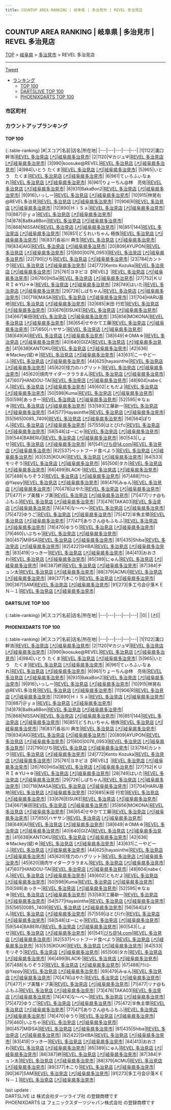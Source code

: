 ```yaml
---
title: COUNTUP AREA RANKING | 岐阜県 | 多治見市 | REVEL 多治見店
---
```

## COUNTUP AREA RANKING | 岐阜県 | 多治見市 | REVEL 多治見店

[TOP](/darts/rank/) > [岐阜県](/darts/rank/岐阜県/) > [多治見市](/darts/rank/岐阜県/多治見市/) > REVEL 多治見店

___

<a href="https://twitter.com/share?ref_src=twsrc%5Etfw" data-text="COUNTUP AREA RANKING | 岐阜県多治見市REVEL 多治見店" class="twitter-share-button" data-hashtags="DARTSLIVE,PHOENIXDARTS,darts,ダーツ" data-show-count="false">Tweet</a>

* [ランキング](#カウントアップランキング)
    * [TOP 100](#top-100)
    * [DARTSLIVE TOP 100](#dartslive-top-100)
    * [PHOENIXDARTS TOP 100](#phoenixdarts-top-100)

### 市区町村

<ul>

</ul>

### カウントアップランキング

#### TOP 100



{:.table-ranking}
|#|スコア|名前|店名|所在地|
|---|---|---|---|---|
|1|1122|<span class="rank-name-pd">溝口　幹浩</span>|<a href="/darts/rank/shops/8738.html">REVEL 多治見店</a> <a href="https://vs.phoenixdarts.com/jp/shop/shopDetailInfo/s_8738?s_seq=8738">[↗]</a>|<a href="/darts/rank/岐阜県/多治見市">岐阜県多治見市</a>|
|2|1120|<span class="rank-name-pd">ΨカジュΨ</span>|<a href="/darts/rank/shops/8738.html">REVEL 多治見店</a> <a href="https://vs.phoenixdarts.com/jp/shop/shopDetailInfo/s_8738?s_seq=8738">[↗]</a>|<a href="/darts/rank/岐阜県/多治見市">岐阜県多治見市</a>|
|3|990|<span class="rank-name-pd">koosuke@REVEL</span>|<a href="/darts/rank/shops/8738.html">REVEL 多治見店</a> <a href="https://vs.phoenixdarts.com/jp/shop/shopDetailInfo/s_8738?s_seq=8738">[↗]</a>|<a href="/darts/rank/岐阜県/多治見市">岐阜県多治見市</a>|
|4|984|<span class="rank-name-pd">いとう たくま</span>|<a href="/darts/rank/shops/8738.html">REVEL 多治見店</a> <a href="https://vs.phoenixdarts.com/jp/shop/shopDetailInfo/s_8738?s_seq=8738">[↗]</a>|<a href="/darts/rank/岐阜県/多治見市">岐阜県多治見市</a>|
|5|965|<span class="rank-name-pd">いとう　たくま</span>|<a href="/darts/rank/shops/8738.html">REVEL 多治見店</a> <a href="https://vs.phoenixdarts.com/jp/shop/shopDetailInfo/s_8738?s_seq=8738">[↗]</a>|<a href="/darts/rank/岐阜県/多治見市">岐阜県多治見市</a>|
|6|961|<span class="rank-name-pd">てぃろふぃなぁれ</span>|<a href="/darts/rank/shops/8738.html">REVEL 多治見店</a> <a href="https://vs.phoenixdarts.com/jp/shop/shopDetailInfo/s_8738?s_seq=8738">[↗]</a>|<a href="/darts/rank/岐阜県/多治見市">岐阜県多治見市</a>|
|6|961|<span class="rank-name-pd">りょーちん@林　亮佑</span>|<a href="/darts/rank/shops/8738.html">REVEL 多治見店</a> <a href="https://vs.phoenixdarts.com/jp/shop/shopDetailInfo/s_8738?s_seq=8738">[↗]</a>|<a href="/darts/rank/岐阜県/多治見市">岐阜県多治見市</a>|
|8|931|<span class="rank-name-pd">BakaBon2</span>|<a href="/darts/rank/shops/8738.html">REVEL 多治見店</a> <a href="https://vs.phoenixdarts.com/jp/shop/shopDetailInfo/s_8738?s_seq=8738">[↗]</a>|<a href="/darts/rank/岐阜県/多治見市">岐阜県多治見市</a>|
|9|916|<span class="rank-name-pd">いっしー</span>|<a href="/darts/rank/shops/8738.html">REVEL 多治見店</a> <a href="https://vs.phoenixdarts.com/jp/shop/shopDetailInfo/s_8738?s_seq=8738">[↗]</a>|<a href="/darts/rank/岐阜県/多治見市">岐阜県多治見市</a>|
|10|915|<span class="rank-name-pd">林晃右@REVEL多治見</span>|<a href="/darts/rank/shops/8738.html">REVEL 多治見店</a> <a href="https://vs.phoenixdarts.com/jp/shop/shopDetailInfo/s_8738?s_seq=8738">[↗]</a>|<a href="/darts/rank/岐阜県/多治見市">岐阜県多治見市</a>|
|11|906|<span class="rank-name-pd">R</span>|<a href="/darts/rank/shops/8738.html">REVEL 多治見店</a> <a href="https://vs.phoenixdarts.com/jp/shop/shopDetailInfo/s_8738?s_seq=8738">[↗]</a>|<a href="/darts/rank/岐阜県/多治見市">岐阜県多治見市</a>|
|12|890|<span class="rank-name-pd">ＨｉＳａ</span>|<a href="/darts/rank/shops/8738.html">REVEL 多治見店</a> <a href="https://vs.phoenixdarts.com/jp/shop/shopDetailInfo/s_8738?s_seq=8738">[↗]</a>|<a href="/darts/rank/岐阜県/多治見市">岐阜県多治見市</a>|
|13|887|<span class="rank-name-pd">＠ｙａ</span>|<a href="/darts/rank/shops/8738.html">REVEL 多治見店</a> <a href="https://vs.phoenixdarts.com/jp/shop/shopDetailInfo/s_8738?s_seq=8738">[↗]</a>|<a href="/darts/rank/岐阜県/多治見市">岐阜県多治見市</a>|
|14|878|<span class="rank-name-pd">Ba8ka8Bon</span>|<a href="/darts/rank/shops/8738.html">REVEL 多治見店</a> <a href="https://vs.phoenixdarts.com/jp/shop/shopDetailInfo/s_8738?s_seq=8738">[↗]</a>|<a href="/darts/rank/岐阜県/多治見市">岐阜県多治見市</a>|
|15|868|<span class="rank-name-pd">NISSAN</span>|<a href="/darts/rank/shops/8738.html">REVEL 多治見店</a> <a href="https://vs.phoenixdarts.com/jp/shop/shopDetailInfo/s_8738?s_seq=8738">[↗]</a>|<a href="/darts/rank/岐阜県/多治見市">岐阜県多治見市</a>|
|16|851|<span class="rank-name-pd">144</span>|<a href="/darts/rank/shops/8738.html">REVEL 多治見店</a> <a href="https://vs.phoenixdarts.com/jp/shop/shopDetailInfo/s_8738?s_seq=8738">[↗]</a>|<a href="/darts/rank/岐阜県/多治見市">岐阜県多治見市</a>|
|16|851|<span class="rank-name-pd">ど＄れいちゃん 極族</span>|<a href="/darts/rank/shops/8738.html">REVEL 多治見店</a> <a href="https://vs.phoenixdarts.com/jp/shop/shopDetailInfo/s_8738?s_seq=8738">[↗]</a>|<a href="/darts/rank/岐阜県/多治見市">岐阜県多治見市</a>|
|18|837|<span class="rank-name-pd">長谷川 典生</span>|<a href="/darts/rank/shops/8738.html">REVEL 多治見店</a> <a href="https://vs.phoenixdarts.com/jp/shop/shopDetailInfo/s_8738?s_seq=8738">[↗]</a>|<a href="/darts/rank/岐阜県/多治見市">岐阜県多治見市</a>|
|19|834|<span class="rank-name-pd">AIG</span>|<a href="/darts/rank/shops/8738.html">REVEL 多治見店</a> <a href="https://vs.phoenixdarts.com/jp/shop/shopDetailInfo/s_8738?s_seq=8738">[↗]</a>|<a href="/darts/rank/岐阜県/多治見市">岐阜県多治見市</a>|
|20|809|<span class="rank-name-pd">AYUPON</span>|<a href="/darts/rank/shops/8738.html">REVEL 多治見店</a> <a href="https://vs.phoenixdarts.com/jp/shop/shopDetailInfo/s_8738?s_seq=8738">[↗]</a>|<a href="/darts/rank/岐阜県/多治見市">岐阜県多治見市</a>|
|21|800|<span class="rank-name-pd">0076_0953</span>|<a href="/darts/rank/shops/8738.html">REVEL 多治見店</a> <a href="https://vs.phoenixdarts.com/jp/shop/shopDetailInfo/s_8738?s_seq=8738">[↗]</a>|<a href="/darts/rank/岐阜県/多治見市">岐阜県多治見市</a>|
|22|790|<span class="rank-name-pd">ぴち</span>|<a href="/darts/rank/shops/8738.html">REVEL 多治見店</a> <a href="https://vs.phoenixdarts.com/jp/shop/shopDetailInfo/s_8738?s_seq=8738">[↗]</a>|<a href="/darts/rank/岐阜県/多治見市">岐阜県多治見市</a>|
|23|784|<span class="rank-name-pd">カントク</span>|<a href="/darts/rank/shops/8738.html">REVEL 多治見店</a> <a href="https://vs.phoenixdarts.com/jp/shop/shopDetailInfo/s_8738?s_seq=8738">[↗]</a>|<a href="/darts/rank/岐阜県/多治見市">岐阜県多治見市</a>|
|24|772|<span class="rank-name-pd">Kento Kozuka</span>|<a href="/darts/rank/shops/8738.html">REVEL 多治見店</a> <a href="https://vs.phoenixdarts.com/jp/shop/shopDetailInfo/s_8738?s_seq=8738">[↗]</a>|<a href="/darts/rank/岐阜県/多治見市">岐阜県多治見市</a>|
|25|761|<span class="rank-name-pd">ヨネピヨ【REVEL】</span>|<a href="/darts/rank/shops/8738.html">REVEL 多治見店</a> <a href="https://vs.phoenixdarts.com/jp/shop/shopDetailInfo/s_8738?s_seq=8738">[↗]</a>|<a href="/darts/rank/岐阜県/多治見市">岐阜県多治見市</a>|
|26|760|<span class="rank-name-pd">HiSa</span>|<a href="/darts/rank/shops/8738.html">REVEL 多治見店</a> <a href="https://vs.phoenixdarts.com/jp/shop/shopDetailInfo/s_8738?s_seq=8738">[↗]</a>|<a href="/darts/rank/岐阜県/多治見市">岐阜県多治見市</a>|
|27|752|<span class="rank-name-pd">ＫＵＲＩ☆YU→☆</span>|<a href="/darts/rank/shops/8738.html">REVEL 多治見店</a> <a href="https://vs.phoenixdarts.com/jp/shop/shopDetailInfo/s_8738?s_seq=8738">[↗]</a>|<a href="/darts/rank/岐阜県/多治見市">岐阜県多治見市</a>|
|28|749|<span class="rank-name-pd">はいた</span>|<a href="/darts/rank/shops/8738.html">REVEL 多治見店</a> <a href="https://vs.phoenixdarts.com/jp/shop/shopDetailInfo/s_8738?s_seq=8738">[↗]</a>|<a href="/darts/rank/岐阜県/多治見市">岐阜県多治見市</a>|
|29|726|<span class="rank-name-pd">しばちゃん</span>|<a href="/darts/rank/shops/8738.html">REVEL 多治見店</a> <a href="https://vs.phoenixdarts.com/jp/shop/shopDetailInfo/s_8738?s_seq=8738">[↗]</a>|<a href="/darts/rank/岐阜県/多治見市">岐阜県多治見市</a>|
|30|718|<span class="rank-name-pd">MASA</span>|<a href="/darts/rank/shops/8738.html">REVEL 多治見店</a> <a href="https://vs.phoenixdarts.com/jp/shop/shopDetailInfo/s_8738?s_seq=8738">[↗]</a>|<a href="/darts/rank/岐阜県/多治見市">岐阜県多治見市</a>|
|31|704|<span class="rank-name-pd">HARU基地</span>|<a href="/darts/rank/shops/8738.html">REVEL 多治見店</a> <a href="https://vs.phoenixdarts.com/jp/shop/shopDetailInfo/s_8738?s_seq=8738">[↗]</a>|<a href="/darts/rank/岐阜県/多治見市">岐阜県多治見市</a>|
|32|685|<span class="rank-name-pd"><span class="pro-icon-pd"></span>米田 行宏</span>|<a href="/darts/rank/shops/8738.html">REVEL 多治見店</a> <a href="https://vs.phoenixdarts.com/jp/shop/shopDetailInfo/s_8738?s_seq=8738">[↗]</a>|<a href="/darts/rank/岐阜県/多治見市">岐阜県多治見市</a>|
|33|676|<span class="rank-name-pd">EISUKE</span>|<a href="/darts/rank/shops/8738.html">REVEL 多治見店</a> <a href="https://vs.phoenixdarts.com/jp/shop/shopDetailInfo/s_8738?s_seq=8738">[↗]</a>|<a href="/darts/rank/岐阜県/多治見市">岐阜県多治見市</a>|
|34|667|<span class="rank-name-pd">柴田</span>|<a href="/darts/rank/shops/8738.html">REVEL 多治見店</a> <a href="https://vs.phoenixdarts.com/jp/shop/shopDetailInfo/s_8738?s_seq=8738">[↗]</a>|<a href="/darts/rank/岐阜県/多治見市">岐阜県多治見市</a>|
|35|656|<span class="rank-name-pd">MOKONA</span>|<a href="/darts/rank/shops/8738.html">REVEL 多治見店</a> <a href="https://vs.phoenixdarts.com/jp/shop/shopDetailInfo/s_8738?s_seq=8738">[↗]</a>|<a href="/darts/rank/岐阜県/多治見市">岐阜県多治見市</a>|
|36|654|<span class="rank-name-pd">せやかて工藤</span>|<a href="/darts/rank/shops/8738.html">REVEL 多治見店</a> <a href="https://vs.phoenixdarts.com/jp/shop/shopDetailInfo/s_8738?s_seq=8738">[↗]</a>|<a href="/darts/rank/岐阜県/多治見市">岐阜県多治見市</a>|
|37|650|<span class="rank-name-pd">ハヤサン</span>|<a href="/darts/rank/shops/8738.html">REVEL 多治見店</a> <a href="https://vs.phoenixdarts.com/jp/shop/shopDetailInfo/s_8738?s_seq=8738">[↗]</a>|<a href="/darts/rank/岐阜県/多治見市">岐阜県多治見市</a>|
|38|649|<span class="rank-name-pd">AI</span>|<a href="/darts/rank/shops/8738.html">REVEL 多治見店</a> <a href="https://vs.phoenixdarts.com/jp/shop/shopDetailInfo/s_8738?s_seq=8738">[↗]</a>|<a href="/darts/rank/岐阜県/多治見市">岐阜県多治見市</a>|
|38|649|<span class="rank-name-pd">☆OMA☆</span>|<a href="/darts/rank/shops/8738.html">REVEL 多治見店</a> <a href="https://vs.phoenixdarts.com/jp/shop/shopDetailInfo/s_8738?s_seq=8738">[↗]</a>|<a href="/darts/rank/岐阜県/多治見市">岐阜県多治見市</a>|
|40|640|<span class="rank-name-pd">GIZA</span>|<a href="/darts/rank/shops/8738.html">REVEL 多治見店</a> <a href="https://vs.phoenixdarts.com/jp/shop/shopDetailInfo/s_8738?s_seq=8738">[↗]</a>|<a href="/darts/rank/岐阜県/多治見市">岐阜県多治見市</a>|
|41|638|<span class="rank-name-pd">KANTOKU</span>|<a href="/darts/rank/shops/8738.html">REVEL 多治見店</a> <a href="https://vs.phoenixdarts.com/jp/shop/shopDetailInfo/s_8738?s_seq=8738">[↗]</a>|<a href="/darts/rank/岐阜県/多治見市">岐阜県多治見市</a>|
|42|636|<span class="rank-name-pd">☆Mackey(斌)☆</span>|<a href="/darts/rank/shops/8738.html">REVEL 多治見店</a> <a href="https://vs.phoenixdarts.com/jp/shop/shopDetailInfo/s_8738?s_seq=8738">[↗]</a>|<a href="/darts/rank/岐阜県/多治見市">岐阜県多治見市</a>|
|43|631|<span class="rank-name-pd">こーやどーふ</span>|<a href="/darts/rank/shops/8738.html">REVEL 多治見店</a> <a href="https://vs.phoenixdarts.com/jp/shop/shopDetailInfo/s_8738?s_seq=8738">[↗]</a>|<a href="/darts/rank/岐阜県/多治見市">岐阜県多治見市</a>|
|44|625|<span class="rank-name-pd">hayasinthe</span>|<a href="/darts/rank/shops/8738.html">REVEL 多治見店</a> <a href="https://vs.phoenixdarts.com/jp/shop/shopDetailInfo/s_8738?s_seq=8738">[↗]</a>|<a href="/darts/rank/岐阜県/多治見市">岐阜県多治見市</a>|
|45|620|<span class="rank-name-pd">怪力のハグリット</span>|<a href="/darts/rank/shops/8738.html">REVEL 多治見店</a> <a href="https://vs.phoenixdarts.com/jp/shop/shopDetailInfo/s_8738?s_seq=8738">[↗]</a>|<a href="/darts/rank/岐阜県/多治見市">岐阜県多治見市</a>|
|45|620|<span class="rank-name-pd">焼肉サイダークララまん</span>|<a href="/darts/rank/shops/8738.html">REVEL 多治見店</a> <a href="https://vs.phoenixdarts.com/jp/shop/shopDetailInfo/s_8738?s_seq=8738">[↗]</a>|<a href="/darts/rank/岐阜県/多治見市">岐阜県多治見市</a>|
|47|607|<span class="rank-name-pd">HANDOU-TAI</span>|<a href="/darts/rank/shops/8738.html">REVEL 多治見店</a> <a href="https://vs.phoenixdarts.com/jp/shop/shopDetailInfo/s_8738?s_seq=8738">[↗]</a>|<a href="/darts/rank/岐阜県/多治見市">岐阜県多治見市</a>|
|48|604|<span class="rank-name-pd">nabeくん</span>|<a href="/darts/rank/shops/8738.html">REVEL 多治見店</a> <a href="https://vs.phoenixdarts.com/jp/shop/shopDetailInfo/s_8738?s_seq=8738">[↗]</a>|<a href="/darts/rank/岐阜県/多治見市">岐阜県多治見市</a>|
|49|602|<span class="rank-name-pd">ともだよ</span>|<a href="/darts/rank/shops/8738.html">REVEL 多治見店</a> <a href="https://vs.phoenixdarts.com/jp/shop/shopDetailInfo/s_8738?s_seq=8738">[↗]</a>|<a href="/darts/rank/岐阜県/多治見市">岐阜県多治見市</a>|
|50|598|<span class="rank-name-pd">Kuma</span>|<a href="/darts/rank/shops/8738.html">REVEL 多治見店</a> <a href="https://vs.phoenixdarts.com/jp/shop/shopDetailInfo/s_8738?s_seq=8738">[↗]</a>|<a href="/darts/rank/岐阜県/多治見市">岐阜県多治見市</a>|
|50|598|<span class="rank-name-pd">あっきー</span>|<a href="/darts/rank/shops/8738.html">REVEL 多治見店</a> <a href="https://vs.phoenixdarts.com/jp/shop/shopDetailInfo/s_8738?s_seq=8738">[↗]</a>|<a href="/darts/rank/岐阜県/多治見市">岐阜県多治見市</a>|
|52|595|<span class="rank-name-pd">☆なぉ☆</span>|<a href="/darts/rank/shops/8738.html">REVEL 多治見店</a> <a href="https://vs.phoenixdarts.com/jp/shop/shopDetailInfo/s_8738?s_seq=8738">[↗]</a>|<a href="/darts/rank/岐阜県/多治見市">岐阜県多治見市</a>|
|53|583|<span class="rank-name-pd">工藤新一</span>|<a href="/darts/rank/shops/8738.html">REVEL 多治見店</a> <a href="https://vs.phoenixdarts.com/jp/shop/shopDetailInfo/s_8738?s_seq=8738">[↗]</a>|<a href="/darts/rank/岐阜県/多治見市">岐阜県多治見市</a>|
|54|577|<span class="rank-name-pd">Hayasinthe</span>|<a href="/darts/rank/shops/8738.html">REVEL 多治見店</a> <a href="https://vs.phoenixdarts.com/jp/shop/shopDetailInfo/s_8738?s_seq=8738">[↗]</a>|<a href="/darts/rank/岐阜県/多治見市">岐阜県多治見市</a>|
|55|565|<span class="rank-name-pd">0085_7409</span>|<a href="/darts/rank/shops/8738.html">REVEL 多治見店</a> <a href="https://vs.phoenixdarts.com/jp/shop/shopDetailInfo/s_8738?s_seq=8738">[↗]</a>|<a href="/darts/rank/岐阜県/多治見市">岐阜県多治見市</a>|
|56|564|<span class="rank-name-pd">ぽりん</span>|<a href="/darts/rank/shops/8738.html">REVEL 多治見店</a> <a href="https://vs.phoenixdarts.com/jp/shop/shopDetailInfo/s_8738?s_seq=8738">[↗]</a>|<a href="/darts/rank/岐阜県/多治見市">岐阜県多治見市</a>|
|57|559|<span class="rank-name-pd">はとぴげc</span>|<a href="/darts/rank/shops/8738.html">REVEL 多治見店</a> <a href="https://vs.phoenixdarts.com/jp/shop/shopDetailInfo/s_8738?s_seq=8738">[↗]</a>|<a href="/darts/rank/岐阜県/多治見市">岐阜県多治見市</a>|
|58|548|<span class="rank-name-pd">はーにゃ</span>|<a href="/darts/rank/shops/8738.html">REVEL 多治見店</a> <a href="https://vs.phoenixdarts.com/jp/shop/shopDetailInfo/s_8738?s_seq=8738">[↗]</a>|<a href="/darts/rank/岐阜県/多治見市">岐阜県多治見市</a>|
|59|544|<span class="rank-name-pd">BABERU</span>|<a href="/darts/rank/shops/8738.html">REVEL 多治見店</a> <a href="https://vs.phoenixdarts.com/jp/shop/shopDetailInfo/s_8738?s_seq=8738">[↗]</a>|<a href="/darts/rank/岐阜県/多治見市">岐阜県多治見市</a>|
|60|543|<span class="rank-name-pd">しょせ</span>|<a href="/darts/rank/shops/8738.html">REVEL 多治見店</a> <a href="https://vs.phoenixdarts.com/jp/shop/shopDetailInfo/s_8738?s_seq=8738">[↗]</a>|<a href="/darts/rank/岐阜県/多治見市">岐阜県多治見市</a>|
|61|541|<span class="rank-name-pd">ぴち@14.com</span>|<a href="/darts/rank/shops/8738.html">REVEL 多治見店</a> <a href="https://vs.phoenixdarts.com/jp/shop/shopDetailInfo/s_8738?s_seq=8738">[↗]</a>|<a href="/darts/rank/岐阜県/多治見市">岐阜県多治見市</a>|
|62|537|<span class="rank-name-pd">ペットフード食べよう</span>|<a href="/darts/rank/shops/8738.html">REVEL 多治見店</a> <a href="https://vs.phoenixdarts.com/jp/shop/shopDetailInfo/s_8738?s_seq=8738">[↗]</a>|<a href="/darts/rank/岐阜県/多治見市">岐阜県多治見市</a>|
|63|535|<span class="rank-name-pd">KOUKI</span>|<a href="/darts/rank/shops/8738.html">REVEL 多治見店</a> <a href="https://vs.phoenixdarts.com/jp/shop/shopDetailInfo/s_8738?s_seq=8738">[↗]</a>|<a href="/darts/rank/岐阜県/多治見市">岐阜県多治見市</a>|
|64|533|<span class="rank-name-pd">モリぞう</span>|<a href="/darts/rank/shops/8738.html">REVEL 多治見店</a> <a href="https://vs.phoenixdarts.com/jp/shop/shopDetailInfo/s_8738?s_seq=8738">[↗]</a>|<a href="/darts/rank/岐阜県/多治見市">岐阜県多治見市</a>|
|65|506|<span class="rank-name-pd">タカ</span>|<a href="/darts/rank/shops/8738.html">REVEL 多治見店</a> <a href="https://vs.phoenixdarts.com/jp/shop/shopDetailInfo/s_8738?s_seq=8738">[↗]</a>|<a href="/darts/rank/岐阜県/多治見市">岐阜県多治見市</a>|
|66|499|<span class="rank-name-pd">BLACK-</span>|<a href="/darts/rank/shops/8738.html">REVEL 多治見店</a> <a href="https://vs.phoenixdarts.com/jp/shop/shopDetailInfo/s_8738?s_seq=8738">[↗]</a>|<a href="/darts/rank/岐阜県/多治見市">岐阜県多治見市</a>|
|67|488|<span class="rank-name-pd">もりぞう2</span>|<a href="/darts/rank/shops/8738.html">REVEL 多治見店</a> <a href="https://vs.phoenixdarts.com/jp/shop/shopDetailInfo/s_8738?s_seq=8738">[↗]</a>|<a href="/darts/rank/岐阜県/多治見市">岐阜県多治見市</a>|
|67|488|<span class="rank-name-pd">ｱｳﾄﾛｰ@Yappy</span>|<a href="/darts/rank/shops/8738.html">REVEL 多治見店</a> <a href="https://vs.phoenixdarts.com/jp/shop/shopDetailInfo/s_8738?s_seq=8738">[↗]</a>|<a href="/darts/rank/岐阜県/多治見市">岐阜県多治見市</a>|
|69|479|<span class="rank-name-pd">みゅん</span>|<a href="/darts/rank/shops/8738.html">REVEL 多治見店</a> <a href="https://vs.phoenixdarts.com/jp/shop/shopDetailInfo/s_8738?s_seq=8738">[↗]</a>|<a href="/darts/rank/岐阜県/多治見市">岐阜県多治見市</a>|
|70|478|<span class="rank-name-pd">はやた</span>|<a href="/darts/rank/shops/8738.html">REVEL 多治見店</a> <a href="https://vs.phoenixdarts.com/jp/shop/shopDetailInfo/s_8738?s_seq=8738">[↗]</a>|<a href="/darts/rank/岐阜県/多治見市">岐阜県多治見市</a>|
|71|477|<span class="rank-name-pd">ドブ美騷ドブ美</span>|<a href="/darts/rank/shops/8738.html">REVEL 多治見店</a> <a href="https://vs.phoenixdarts.com/jp/shop/shopDetailInfo/s_8738?s_seq=8738">[↗]</a>|<a href="/darts/rank/岐阜県/多治見市">岐阜県多治見市</a>|
|71|477|<span class="rank-name-pd">リナ@もふもふ</span>|<a href="/darts/rank/shops/8738.html">REVEL 多治見店</a> <a href="https://vs.phoenixdarts.com/jp/shop/shopDetailInfo/s_8738?s_seq=8738">[↗]</a>|<a href="/darts/rank/岐阜県/多治見市">岐阜県多治見市</a>|
|73|476|<span class="rank-name-pd">TAKA03</span>|<a href="/darts/rank/shops/8738.html">REVEL 多治見店</a> <a href="https://vs.phoenixdarts.com/jp/shop/shopDetailInfo/s_8738?s_seq=8738">[↗]</a>|<a href="/darts/rank/岐阜県/多治見市">岐阜県多治見市</a>|
|74|474|<span class="rank-name-pd">な～べ～</span>|<a href="/darts/rank/shops/8738.html">REVEL 多治見店</a> <a href="https://vs.phoenixdarts.com/jp/shop/shopDetailInfo/s_8738?s_seq=8738">[↗]</a>|<a href="/darts/rank/岐阜県/多治見市">岐阜県多治見市</a>|
|75|472|<span class="rank-name-pd">ゆうご</span>|<a href="/darts/rank/shops/8738.html">REVEL 多治見店</a> <a href="https://vs.phoenixdarts.com/jp/shop/shopDetailInfo/s_8738?s_seq=8738">[↗]</a>|<a href="/darts/rank/岐阜県/多治見市">岐阜県多治見市</a>|
|75|472|<span class="rank-name-pd">半魚主領</span>|<a href="/darts/rank/shops/8738.html">REVEL 多治見店</a> <a href="https://vs.phoenixdarts.com/jp/shop/shopDetailInfo/s_8738?s_seq=8738">[↗]</a>|<a href="/darts/rank/岐阜県/多治見市">岐阜県多治見市</a>|
|77|471|<span class="rank-name-pd">ありさん@もふもふ</span>|<a href="/darts/rank/shops/8738.html">REVEL 多治見店</a> <a href="https://vs.phoenixdarts.com/jp/shop/shopDetailInfo/s_8738?s_seq=8738">[↗]</a>|<a href="/darts/rank/岐阜県/多治見市">岐阜県多治見市</a>|
|78|470|<span class="rank-name-pd">ゆうり</span>|<a href="/darts/rank/shops/8738.html">REVEL 多治見店</a> <a href="https://vs.phoenixdarts.com/jp/shop/shopDetailInfo/s_8738?s_seq=8738">[↗]</a>|<a href="/darts/rank/岐阜県/多治見市">岐阜県多治見市</a>|
|79|460|<span class="rank-name-pd">いぶちゃ</span>|<a href="/darts/rank/shops/8738.html">REVEL 多治見店</a> <a href="https://vs.phoenixdarts.com/jp/shop/shopDetailInfo/s_8738?s_seq=8738">[↗]</a>|<a href="/darts/rank/岐阜県/多治見市">岐阜県多治見市</a>|
|80|457|<span class="rank-name-pd">M@SA</span>|<a href="/darts/rank/shops/8738.html">REVEL 多治見店</a> <a href="https://vs.phoenixdarts.com/jp/shop/shopDetailInfo/s_8738?s_seq=8738">[↗]</a>|<a href="/darts/rank/岐阜県/多治見市">岐阜県多治見市</a>|
|81|435|<span class="rank-name-pd">Shiba</span>|<a href="/darts/rank/shops/8738.html">REVEL 多治見店</a> <a href="https://vs.phoenixdarts.com/jp/shop/shopDetailInfo/s_8738?s_seq=8738">[↗]</a>|<a href="/darts/rank/岐阜県/多治見市">岐阜県多治見市</a>|
|82|422|<span class="rank-name-pd">SHIBA</span>|<a href="/darts/rank/shops/8738.html">REVEL 多治見店</a> <a href="https://vs.phoenixdarts.com/jp/shop/shopDetailInfo/s_8738?s_seq=8738">[↗]</a>|<a href="/darts/rank/岐阜県/多治見市">岐阜県多治見市</a>|
|83|419|<span class="rank-name-pd">つっきー</span>|<a href="/darts/rank/shops/8738.html">REVEL 多治見店</a> <a href="https://vs.phoenixdarts.com/jp/shop/shopDetailInfo/s_8738?s_seq=8738">[↗]</a>|<a href="/darts/rank/岐阜県/多治見市">岐阜県多治見市</a>|
|84|413|<span class="rank-name-pd">おおさわ</span>|<a href="/darts/rank/shops/8738.html">REVEL 多治見店</a> <a href="https://vs.phoenixdarts.com/jp/shop/shopDetailInfo/s_8738?s_seq=8738">[↗]</a>|<a href="/darts/rank/岐阜県/多治見市">岐阜県多治見市</a>|
|85|389|<span class="rank-name-pd">にゅん</span>|<a href="/darts/rank/shops/8738.html">REVEL 多治見店</a> <a href="https://vs.phoenixdarts.com/jp/shop/shopDetailInfo/s_8738?s_seq=8738">[↗]</a>|<a href="/darts/rank/岐阜県/多治見市">岐阜県多治見市</a>|
|86|387|<span class="rank-name-pd">終</span>|<a href="/darts/rank/shops/8738.html">REVEL 多治見店</a> <a href="https://vs.phoenixdarts.com/jp/shop/shopDetailInfo/s_8738?s_seq=8738">[↗]</a>|<a href="/darts/rank/岐阜県/多治見市">岐阜県多治見市</a>|
|87|384|<span class="rank-name-pd">チュン太</span>|<a href="/darts/rank/shops/8738.html">REVEL 多治見店</a> <a href="https://vs.phoenixdarts.com/jp/shop/shopDetailInfo/s_8738?s_seq=8738">[↗]</a>|<a href="/darts/rank/岐阜県/多治見市">岐阜県多治見市</a>|
|88|379|<span class="rank-name-pd">ACMU</span>|<a href="/darts/rank/shops/8738.html">REVEL 多治見店</a> <a href="https://vs.phoenixdarts.com/jp/shop/shopDetailInfo/s_8738?s_seq=8738">[↗]</a>|<a href="/darts/rank/岐阜県/多治見市">岐阜県多治見市</a>|
|89|377|<span class="rank-name-pd">木こり</span>|<a href="/darts/rank/shops/8738.html">REVEL 多治見店</a> <a href="https://vs.phoenixdarts.com/jp/shop/shopDetailInfo/s_8738?s_seq=8738">[↗]</a>|<a href="/darts/rank/岐阜県/多治見市">岐阜県多治見市</a>|
|90|367|<span class="rank-name-pd">SAM</span>|<a href="/darts/rank/shops/8738.html">REVEL 多治見店</a> <a href="https://vs.phoenixdarts.com/jp/shop/shopDetailInfo/s_8738?s_seq=8738">[↗]</a>|<a href="/darts/rank/岐阜県/多治見市">岐阜県多治見市</a>|
|91|273|<span class="rank-name-pd">多工弓会＠落ＫＥＮ－１</span>|<a href="/darts/rank/shops/8738.html">REVEL 多治見店</a> <a href="https://vs.phoenixdarts.com/jp/shop/shopDetailInfo/s_8738?s_seq=8738">[↗]</a>|<a href="/darts/rank/岐阜県/多治見市">岐阜県多治見市</a>|


#### DARTSLIVE TOP 100



{:.table-ranking}
|#|スコア|名前|店名|所在地|
|---|---|---|---|---|
||0|<span class="rank-name-dl"> </span>|<a href="/darts/rank/shops/.html"></a> <a href="">[↗]</a>|<a href="/darts/rank//"></a>|


#### PHOENIXDARTS TOP 100



{:.table-ranking}
|#|スコア|名前|店名|所在地|
|---|---|---|---|---|
|1|1122|<span class="rank-name-pd">溝口　幹浩</span>|<a href="/darts/rank/shops/8738.html">REVEL 多治見店</a> <a href="https://vs.phoenixdarts.com/jp/shop/shopDetailInfo/s_8738?s_seq=8738">[↗]</a>|<a href="/darts/rank/岐阜県/多治見市">岐阜県多治見市</a>|
|2|1120|<span class="rank-name-pd">ΨカジュΨ</span>|<a href="/darts/rank/shops/8738.html">REVEL 多治見店</a> <a href="https://vs.phoenixdarts.com/jp/shop/shopDetailInfo/s_8738?s_seq=8738">[↗]</a>|<a href="/darts/rank/岐阜県/多治見市">岐阜県多治見市</a>|
|3|990|<span class="rank-name-pd">koosuke@REVEL</span>|<a href="/darts/rank/shops/8738.html">REVEL 多治見店</a> <a href="https://vs.phoenixdarts.com/jp/shop/shopDetailInfo/s_8738?s_seq=8738">[↗]</a>|<a href="/darts/rank/岐阜県/多治見市">岐阜県多治見市</a>|
|4|984|<span class="rank-name-pd">いとう たくま</span>|<a href="/darts/rank/shops/8738.html">REVEL 多治見店</a> <a href="https://vs.phoenixdarts.com/jp/shop/shopDetailInfo/s_8738?s_seq=8738">[↗]</a>|<a href="/darts/rank/岐阜県/多治見市">岐阜県多治見市</a>|
|5|965|<span class="rank-name-pd">いとう　たくま</span>|<a href="/darts/rank/shops/8738.html">REVEL 多治見店</a> <a href="https://vs.phoenixdarts.com/jp/shop/shopDetailInfo/s_8738?s_seq=8738">[↗]</a>|<a href="/darts/rank/岐阜県/多治見市">岐阜県多治見市</a>|
|6|961|<span class="rank-name-pd">てぃろふぃなぁれ</span>|<a href="/darts/rank/shops/8738.html">REVEL 多治見店</a> <a href="https://vs.phoenixdarts.com/jp/shop/shopDetailInfo/s_8738?s_seq=8738">[↗]</a>|<a href="/darts/rank/岐阜県/多治見市">岐阜県多治見市</a>|
|6|961|<span class="rank-name-pd">りょーちん@林　亮佑</span>|<a href="/darts/rank/shops/8738.html">REVEL 多治見店</a> <a href="https://vs.phoenixdarts.com/jp/shop/shopDetailInfo/s_8738?s_seq=8738">[↗]</a>|<a href="/darts/rank/岐阜県/多治見市">岐阜県多治見市</a>|
|8|931|<span class="rank-name-pd">BakaBon2</span>|<a href="/darts/rank/shops/8738.html">REVEL 多治見店</a> <a href="https://vs.phoenixdarts.com/jp/shop/shopDetailInfo/s_8738?s_seq=8738">[↗]</a>|<a href="/darts/rank/岐阜県/多治見市">岐阜県多治見市</a>|
|9|916|<span class="rank-name-pd">いっしー</span>|<a href="/darts/rank/shops/8738.html">REVEL 多治見店</a> <a href="https://vs.phoenixdarts.com/jp/shop/shopDetailInfo/s_8738?s_seq=8738">[↗]</a>|<a href="/darts/rank/岐阜県/多治見市">岐阜県多治見市</a>|
|10|915|<span class="rank-name-pd">林晃右@REVEL多治見</span>|<a href="/darts/rank/shops/8738.html">REVEL 多治見店</a> <a href="https://vs.phoenixdarts.com/jp/shop/shopDetailInfo/s_8738?s_seq=8738">[↗]</a>|<a href="/darts/rank/岐阜県/多治見市">岐阜県多治見市</a>|
|11|906|<span class="rank-name-pd">R</span>|<a href="/darts/rank/shops/8738.html">REVEL 多治見店</a> <a href="https://vs.phoenixdarts.com/jp/shop/shopDetailInfo/s_8738?s_seq=8738">[↗]</a>|<a href="/darts/rank/岐阜県/多治見市">岐阜県多治見市</a>|
|12|890|<span class="rank-name-pd">ＨｉＳａ</span>|<a href="/darts/rank/shops/8738.html">REVEL 多治見店</a> <a href="https://vs.phoenixdarts.com/jp/shop/shopDetailInfo/s_8738?s_seq=8738">[↗]</a>|<a href="/darts/rank/岐阜県/多治見市">岐阜県多治見市</a>|
|13|887|<span class="rank-name-pd">＠ｙａ</span>|<a href="/darts/rank/shops/8738.html">REVEL 多治見店</a> <a href="https://vs.phoenixdarts.com/jp/shop/shopDetailInfo/s_8738?s_seq=8738">[↗]</a>|<a href="/darts/rank/岐阜県/多治見市">岐阜県多治見市</a>|
|14|878|<span class="rank-name-pd">Ba8ka8Bon</span>|<a href="/darts/rank/shops/8738.html">REVEL 多治見店</a> <a href="https://vs.phoenixdarts.com/jp/shop/shopDetailInfo/s_8738?s_seq=8738">[↗]</a>|<a href="/darts/rank/岐阜県/多治見市">岐阜県多治見市</a>|
|15|868|<span class="rank-name-pd">NISSAN</span>|<a href="/darts/rank/shops/8738.html">REVEL 多治見店</a> <a href="https://vs.phoenixdarts.com/jp/shop/shopDetailInfo/s_8738?s_seq=8738">[↗]</a>|<a href="/darts/rank/岐阜県/多治見市">岐阜県多治見市</a>|
|16|851|<span class="rank-name-pd">144</span>|<a href="/darts/rank/shops/8738.html">REVEL 多治見店</a> <a href="https://vs.phoenixdarts.com/jp/shop/shopDetailInfo/s_8738?s_seq=8738">[↗]</a>|<a href="/darts/rank/岐阜県/多治見市">岐阜県多治見市</a>|
|16|851|<span class="rank-name-pd">ど＄れいちゃん 極族</span>|<a href="/darts/rank/shops/8738.html">REVEL 多治見店</a> <a href="https://vs.phoenixdarts.com/jp/shop/shopDetailInfo/s_8738?s_seq=8738">[↗]</a>|<a href="/darts/rank/岐阜県/多治見市">岐阜県多治見市</a>|
|18|837|<span class="rank-name-pd">長谷川 典生</span>|<a href="/darts/rank/shops/8738.html">REVEL 多治見店</a> <a href="https://vs.phoenixdarts.com/jp/shop/shopDetailInfo/s_8738?s_seq=8738">[↗]</a>|<a href="/darts/rank/岐阜県/多治見市">岐阜県多治見市</a>|
|19|834|<span class="rank-name-pd">AIG</span>|<a href="/darts/rank/shops/8738.html">REVEL 多治見店</a> <a href="https://vs.phoenixdarts.com/jp/shop/shopDetailInfo/s_8738?s_seq=8738">[↗]</a>|<a href="/darts/rank/岐阜県/多治見市">岐阜県多治見市</a>|
|20|809|<span class="rank-name-pd">AYUPON</span>|<a href="/darts/rank/shops/8738.html">REVEL 多治見店</a> <a href="https://vs.phoenixdarts.com/jp/shop/shopDetailInfo/s_8738?s_seq=8738">[↗]</a>|<a href="/darts/rank/岐阜県/多治見市">岐阜県多治見市</a>|
|21|800|<span class="rank-name-pd">0076_0953</span>|<a href="/darts/rank/shops/8738.html">REVEL 多治見店</a> <a href="https://vs.phoenixdarts.com/jp/shop/shopDetailInfo/s_8738?s_seq=8738">[↗]</a>|<a href="/darts/rank/岐阜県/多治見市">岐阜県多治見市</a>|
|22|790|<span class="rank-name-pd">ぴち</span>|<a href="/darts/rank/shops/8738.html">REVEL 多治見店</a> <a href="https://vs.phoenixdarts.com/jp/shop/shopDetailInfo/s_8738?s_seq=8738">[↗]</a>|<a href="/darts/rank/岐阜県/多治見市">岐阜県多治見市</a>|
|23|784|<span class="rank-name-pd">カントク</span>|<a href="/darts/rank/shops/8738.html">REVEL 多治見店</a> <a href="https://vs.phoenixdarts.com/jp/shop/shopDetailInfo/s_8738?s_seq=8738">[↗]</a>|<a href="/darts/rank/岐阜県/多治見市">岐阜県多治見市</a>|
|24|772|<span class="rank-name-pd">Kento Kozuka</span>|<a href="/darts/rank/shops/8738.html">REVEL 多治見店</a> <a href="https://vs.phoenixdarts.com/jp/shop/shopDetailInfo/s_8738?s_seq=8738">[↗]</a>|<a href="/darts/rank/岐阜県/多治見市">岐阜県多治見市</a>|
|25|761|<span class="rank-name-pd">ヨネピヨ【REVEL】</span>|<a href="/darts/rank/shops/8738.html">REVEL 多治見店</a> <a href="https://vs.phoenixdarts.com/jp/shop/shopDetailInfo/s_8738?s_seq=8738">[↗]</a>|<a href="/darts/rank/岐阜県/多治見市">岐阜県多治見市</a>|
|26|760|<span class="rank-name-pd">HiSa</span>|<a href="/darts/rank/shops/8738.html">REVEL 多治見店</a> <a href="https://vs.phoenixdarts.com/jp/shop/shopDetailInfo/s_8738?s_seq=8738">[↗]</a>|<a href="/darts/rank/岐阜県/多治見市">岐阜県多治見市</a>|
|27|752|<span class="rank-name-pd">ＫＵＲＩ☆YU→☆</span>|<a href="/darts/rank/shops/8738.html">REVEL 多治見店</a> <a href="https://vs.phoenixdarts.com/jp/shop/shopDetailInfo/s_8738?s_seq=8738">[↗]</a>|<a href="/darts/rank/岐阜県/多治見市">岐阜県多治見市</a>|
|28|749|<span class="rank-name-pd">はいた</span>|<a href="/darts/rank/shops/8738.html">REVEL 多治見店</a> <a href="https://vs.phoenixdarts.com/jp/shop/shopDetailInfo/s_8738?s_seq=8738">[↗]</a>|<a href="/darts/rank/岐阜県/多治見市">岐阜県多治見市</a>|
|29|726|<span class="rank-name-pd">しばちゃん</span>|<a href="/darts/rank/shops/8738.html">REVEL 多治見店</a> <a href="https://vs.phoenixdarts.com/jp/shop/shopDetailInfo/s_8738?s_seq=8738">[↗]</a>|<a href="/darts/rank/岐阜県/多治見市">岐阜県多治見市</a>|
|30|718|<span class="rank-name-pd">MASA</span>|<a href="/darts/rank/shops/8738.html">REVEL 多治見店</a> <a href="https://vs.phoenixdarts.com/jp/shop/shopDetailInfo/s_8738?s_seq=8738">[↗]</a>|<a href="/darts/rank/岐阜県/多治見市">岐阜県多治見市</a>|
|31|704|<span class="rank-name-pd">HARU基地</span>|<a href="/darts/rank/shops/8738.html">REVEL 多治見店</a> <a href="https://vs.phoenixdarts.com/jp/shop/shopDetailInfo/s_8738?s_seq=8738">[↗]</a>|<a href="/darts/rank/岐阜県/多治見市">岐阜県多治見市</a>|
|32|685|<span class="rank-name-pd"><span class="pro-icon-pd"></span>米田 行宏</span>|<a href="/darts/rank/shops/8738.html">REVEL 多治見店</a> <a href="https://vs.phoenixdarts.com/jp/shop/shopDetailInfo/s_8738?s_seq=8738">[↗]</a>|<a href="/darts/rank/岐阜県/多治見市">岐阜県多治見市</a>|
|33|676|<span class="rank-name-pd">EISUKE</span>|<a href="/darts/rank/shops/8738.html">REVEL 多治見店</a> <a href="https://vs.phoenixdarts.com/jp/shop/shopDetailInfo/s_8738?s_seq=8738">[↗]</a>|<a href="/darts/rank/岐阜県/多治見市">岐阜県多治見市</a>|
|34|667|<span class="rank-name-pd">柴田</span>|<a href="/darts/rank/shops/8738.html">REVEL 多治見店</a> <a href="https://vs.phoenixdarts.com/jp/shop/shopDetailInfo/s_8738?s_seq=8738">[↗]</a>|<a href="/darts/rank/岐阜県/多治見市">岐阜県多治見市</a>|
|35|656|<span class="rank-name-pd">MOKONA</span>|<a href="/darts/rank/shops/8738.html">REVEL 多治見店</a> <a href="https://vs.phoenixdarts.com/jp/shop/shopDetailInfo/s_8738?s_seq=8738">[↗]</a>|<a href="/darts/rank/岐阜県/多治見市">岐阜県多治見市</a>|
|36|654|<span class="rank-name-pd">せやかて工藤</span>|<a href="/darts/rank/shops/8738.html">REVEL 多治見店</a> <a href="https://vs.phoenixdarts.com/jp/shop/shopDetailInfo/s_8738?s_seq=8738">[↗]</a>|<a href="/darts/rank/岐阜県/多治見市">岐阜県多治見市</a>|
|37|650|<span class="rank-name-pd">ハヤサン</span>|<a href="/darts/rank/shops/8738.html">REVEL 多治見店</a> <a href="https://vs.phoenixdarts.com/jp/shop/shopDetailInfo/s_8738?s_seq=8738">[↗]</a>|<a href="/darts/rank/岐阜県/多治見市">岐阜県多治見市</a>|
|38|649|<span class="rank-name-pd">AI</span>|<a href="/darts/rank/shops/8738.html">REVEL 多治見店</a> <a href="https://vs.phoenixdarts.com/jp/shop/shopDetailInfo/s_8738?s_seq=8738">[↗]</a>|<a href="/darts/rank/岐阜県/多治見市">岐阜県多治見市</a>|
|38|649|<span class="rank-name-pd">☆OMA☆</span>|<a href="/darts/rank/shops/8738.html">REVEL 多治見店</a> <a href="https://vs.phoenixdarts.com/jp/shop/shopDetailInfo/s_8738?s_seq=8738">[↗]</a>|<a href="/darts/rank/岐阜県/多治見市">岐阜県多治見市</a>|
|40|640|<span class="rank-name-pd">GIZA</span>|<a href="/darts/rank/shops/8738.html">REVEL 多治見店</a> <a href="https://vs.phoenixdarts.com/jp/shop/shopDetailInfo/s_8738?s_seq=8738">[↗]</a>|<a href="/darts/rank/岐阜県/多治見市">岐阜県多治見市</a>|
|41|638|<span class="rank-name-pd">KANTOKU</span>|<a href="/darts/rank/shops/8738.html">REVEL 多治見店</a> <a href="https://vs.phoenixdarts.com/jp/shop/shopDetailInfo/s_8738?s_seq=8738">[↗]</a>|<a href="/darts/rank/岐阜県/多治見市">岐阜県多治見市</a>|
|42|636|<span class="rank-name-pd">☆Mackey(斌)☆</span>|<a href="/darts/rank/shops/8738.html">REVEL 多治見店</a> <a href="https://vs.phoenixdarts.com/jp/shop/shopDetailInfo/s_8738?s_seq=8738">[↗]</a>|<a href="/darts/rank/岐阜県/多治見市">岐阜県多治見市</a>|
|43|631|<span class="rank-name-pd">こーやどーふ</span>|<a href="/darts/rank/shops/8738.html">REVEL 多治見店</a> <a href="https://vs.phoenixdarts.com/jp/shop/shopDetailInfo/s_8738?s_seq=8738">[↗]</a>|<a href="/darts/rank/岐阜県/多治見市">岐阜県多治見市</a>|
|44|625|<span class="rank-name-pd">hayasinthe</span>|<a href="/darts/rank/shops/8738.html">REVEL 多治見店</a> <a href="https://vs.phoenixdarts.com/jp/shop/shopDetailInfo/s_8738?s_seq=8738">[↗]</a>|<a href="/darts/rank/岐阜県/多治見市">岐阜県多治見市</a>|
|45|620|<span class="rank-name-pd">怪力のハグリット</span>|<a href="/darts/rank/shops/8738.html">REVEL 多治見店</a> <a href="https://vs.phoenixdarts.com/jp/shop/shopDetailInfo/s_8738?s_seq=8738">[↗]</a>|<a href="/darts/rank/岐阜県/多治見市">岐阜県多治見市</a>|
|45|620|<span class="rank-name-pd">焼肉サイダークララまん</span>|<a href="/darts/rank/shops/8738.html">REVEL 多治見店</a> <a href="https://vs.phoenixdarts.com/jp/shop/shopDetailInfo/s_8738?s_seq=8738">[↗]</a>|<a href="/darts/rank/岐阜県/多治見市">岐阜県多治見市</a>|
|47|607|<span class="rank-name-pd">HANDOU-TAI</span>|<a href="/darts/rank/shops/8738.html">REVEL 多治見店</a> <a href="https://vs.phoenixdarts.com/jp/shop/shopDetailInfo/s_8738?s_seq=8738">[↗]</a>|<a href="/darts/rank/岐阜県/多治見市">岐阜県多治見市</a>|
|48|604|<span class="rank-name-pd">nabeくん</span>|<a href="/darts/rank/shops/8738.html">REVEL 多治見店</a> <a href="https://vs.phoenixdarts.com/jp/shop/shopDetailInfo/s_8738?s_seq=8738">[↗]</a>|<a href="/darts/rank/岐阜県/多治見市">岐阜県多治見市</a>|
|49|602|<span class="rank-name-pd">ともだよ</span>|<a href="/darts/rank/shops/8738.html">REVEL 多治見店</a> <a href="https://vs.phoenixdarts.com/jp/shop/shopDetailInfo/s_8738?s_seq=8738">[↗]</a>|<a href="/darts/rank/岐阜県/多治見市">岐阜県多治見市</a>|
|50|598|<span class="rank-name-pd">Kuma</span>|<a href="/darts/rank/shops/8738.html">REVEL 多治見店</a> <a href="https://vs.phoenixdarts.com/jp/shop/shopDetailInfo/s_8738?s_seq=8738">[↗]</a>|<a href="/darts/rank/岐阜県/多治見市">岐阜県多治見市</a>|
|50|598|<span class="rank-name-pd">あっきー</span>|<a href="/darts/rank/shops/8738.html">REVEL 多治見店</a> <a href="https://vs.phoenixdarts.com/jp/shop/shopDetailInfo/s_8738?s_seq=8738">[↗]</a>|<a href="/darts/rank/岐阜県/多治見市">岐阜県多治見市</a>|
|52|595|<span class="rank-name-pd">☆なぉ☆</span>|<a href="/darts/rank/shops/8738.html">REVEL 多治見店</a> <a href="https://vs.phoenixdarts.com/jp/shop/shopDetailInfo/s_8738?s_seq=8738">[↗]</a>|<a href="/darts/rank/岐阜県/多治見市">岐阜県多治見市</a>|
|53|583|<span class="rank-name-pd">工藤新一</span>|<a href="/darts/rank/shops/8738.html">REVEL 多治見店</a> <a href="https://vs.phoenixdarts.com/jp/shop/shopDetailInfo/s_8738?s_seq=8738">[↗]</a>|<a href="/darts/rank/岐阜県/多治見市">岐阜県多治見市</a>|
|54|577|<span class="rank-name-pd">Hayasinthe</span>|<a href="/darts/rank/shops/8738.html">REVEL 多治見店</a> <a href="https://vs.phoenixdarts.com/jp/shop/shopDetailInfo/s_8738?s_seq=8738">[↗]</a>|<a href="/darts/rank/岐阜県/多治見市">岐阜県多治見市</a>|
|55|565|<span class="rank-name-pd">0085_7409</span>|<a href="/darts/rank/shops/8738.html">REVEL 多治見店</a> <a href="https://vs.phoenixdarts.com/jp/shop/shopDetailInfo/s_8738?s_seq=8738">[↗]</a>|<a href="/darts/rank/岐阜県/多治見市">岐阜県多治見市</a>|
|56|564|<span class="rank-name-pd">ぽりん</span>|<a href="/darts/rank/shops/8738.html">REVEL 多治見店</a> <a href="https://vs.phoenixdarts.com/jp/shop/shopDetailInfo/s_8738?s_seq=8738">[↗]</a>|<a href="/darts/rank/岐阜県/多治見市">岐阜県多治見市</a>|
|57|559|<span class="rank-name-pd">はとぴげc</span>|<a href="/darts/rank/shops/8738.html">REVEL 多治見店</a> <a href="https://vs.phoenixdarts.com/jp/shop/shopDetailInfo/s_8738?s_seq=8738">[↗]</a>|<a href="/darts/rank/岐阜県/多治見市">岐阜県多治見市</a>|
|58|548|<span class="rank-name-pd">はーにゃ</span>|<a href="/darts/rank/shops/8738.html">REVEL 多治見店</a> <a href="https://vs.phoenixdarts.com/jp/shop/shopDetailInfo/s_8738?s_seq=8738">[↗]</a>|<a href="/darts/rank/岐阜県/多治見市">岐阜県多治見市</a>|
|59|544|<span class="rank-name-pd">BABERU</span>|<a href="/darts/rank/shops/8738.html">REVEL 多治見店</a> <a href="https://vs.phoenixdarts.com/jp/shop/shopDetailInfo/s_8738?s_seq=8738">[↗]</a>|<a href="/darts/rank/岐阜県/多治見市">岐阜県多治見市</a>|
|60|543|<span class="rank-name-pd">しょせ</span>|<a href="/darts/rank/shops/8738.html">REVEL 多治見店</a> <a href="https://vs.phoenixdarts.com/jp/shop/shopDetailInfo/s_8738?s_seq=8738">[↗]</a>|<a href="/darts/rank/岐阜県/多治見市">岐阜県多治見市</a>|
|61|541|<span class="rank-name-pd">ぴち@14.com</span>|<a href="/darts/rank/shops/8738.html">REVEL 多治見店</a> <a href="https://vs.phoenixdarts.com/jp/shop/shopDetailInfo/s_8738?s_seq=8738">[↗]</a>|<a href="/darts/rank/岐阜県/多治見市">岐阜県多治見市</a>|
|62|537|<span class="rank-name-pd">ペットフード食べよう</span>|<a href="/darts/rank/shops/8738.html">REVEL 多治見店</a> <a href="https://vs.phoenixdarts.com/jp/shop/shopDetailInfo/s_8738?s_seq=8738">[↗]</a>|<a href="/darts/rank/岐阜県/多治見市">岐阜県多治見市</a>|
|63|535|<span class="rank-name-pd">KOUKI</span>|<a href="/darts/rank/shops/8738.html">REVEL 多治見店</a> <a href="https://vs.phoenixdarts.com/jp/shop/shopDetailInfo/s_8738?s_seq=8738">[↗]</a>|<a href="/darts/rank/岐阜県/多治見市">岐阜県多治見市</a>|
|64|533|<span class="rank-name-pd">モリぞう</span>|<a href="/darts/rank/shops/8738.html">REVEL 多治見店</a> <a href="https://vs.phoenixdarts.com/jp/shop/shopDetailInfo/s_8738?s_seq=8738">[↗]</a>|<a href="/darts/rank/岐阜県/多治見市">岐阜県多治見市</a>|
|65|506|<span class="rank-name-pd">タカ</span>|<a href="/darts/rank/shops/8738.html">REVEL 多治見店</a> <a href="https://vs.phoenixdarts.com/jp/shop/shopDetailInfo/s_8738?s_seq=8738">[↗]</a>|<a href="/darts/rank/岐阜県/多治見市">岐阜県多治見市</a>|
|66|499|<span class="rank-name-pd">BLACK-</span>|<a href="/darts/rank/shops/8738.html">REVEL 多治見店</a> <a href="https://vs.phoenixdarts.com/jp/shop/shopDetailInfo/s_8738?s_seq=8738">[↗]</a>|<a href="/darts/rank/岐阜県/多治見市">岐阜県多治見市</a>|
|67|488|<span class="rank-name-pd">もりぞう2</span>|<a href="/darts/rank/shops/8738.html">REVEL 多治見店</a> <a href="https://vs.phoenixdarts.com/jp/shop/shopDetailInfo/s_8738?s_seq=8738">[↗]</a>|<a href="/darts/rank/岐阜県/多治見市">岐阜県多治見市</a>|
|67|488|<span class="rank-name-pd">ｱｳﾄﾛｰ@Yappy</span>|<a href="/darts/rank/shops/8738.html">REVEL 多治見店</a> <a href="https://vs.phoenixdarts.com/jp/shop/shopDetailInfo/s_8738?s_seq=8738">[↗]</a>|<a href="/darts/rank/岐阜県/多治見市">岐阜県多治見市</a>|
|69|479|<span class="rank-name-pd">みゅん</span>|<a href="/darts/rank/shops/8738.html">REVEL 多治見店</a> <a href="https://vs.phoenixdarts.com/jp/shop/shopDetailInfo/s_8738?s_seq=8738">[↗]</a>|<a href="/darts/rank/岐阜県/多治見市">岐阜県多治見市</a>|
|70|478|<span class="rank-name-pd">はやた</span>|<a href="/darts/rank/shops/8738.html">REVEL 多治見店</a> <a href="https://vs.phoenixdarts.com/jp/shop/shopDetailInfo/s_8738?s_seq=8738">[↗]</a>|<a href="/darts/rank/岐阜県/多治見市">岐阜県多治見市</a>|
|71|477|<span class="rank-name-pd">ドブ美騷ドブ美</span>|<a href="/darts/rank/shops/8738.html">REVEL 多治見店</a> <a href="https://vs.phoenixdarts.com/jp/shop/shopDetailInfo/s_8738?s_seq=8738">[↗]</a>|<a href="/darts/rank/岐阜県/多治見市">岐阜県多治見市</a>|
|71|477|<span class="rank-name-pd">リナ@もふもふ</span>|<a href="/darts/rank/shops/8738.html">REVEL 多治見店</a> <a href="https://vs.phoenixdarts.com/jp/shop/shopDetailInfo/s_8738?s_seq=8738">[↗]</a>|<a href="/darts/rank/岐阜県/多治見市">岐阜県多治見市</a>|
|73|476|<span class="rank-name-pd">TAKA03</span>|<a href="/darts/rank/shops/8738.html">REVEL 多治見店</a> <a href="https://vs.phoenixdarts.com/jp/shop/shopDetailInfo/s_8738?s_seq=8738">[↗]</a>|<a href="/darts/rank/岐阜県/多治見市">岐阜県多治見市</a>|
|74|474|<span class="rank-name-pd">な～べ～</span>|<a href="/darts/rank/shops/8738.html">REVEL 多治見店</a> <a href="https://vs.phoenixdarts.com/jp/shop/shopDetailInfo/s_8738?s_seq=8738">[↗]</a>|<a href="/darts/rank/岐阜県/多治見市">岐阜県多治見市</a>|
|75|472|<span class="rank-name-pd">ゆうご</span>|<a href="/darts/rank/shops/8738.html">REVEL 多治見店</a> <a href="https://vs.phoenixdarts.com/jp/shop/shopDetailInfo/s_8738?s_seq=8738">[↗]</a>|<a href="/darts/rank/岐阜県/多治見市">岐阜県多治見市</a>|
|75|472|<span class="rank-name-pd">半魚主領</span>|<a href="/darts/rank/shops/8738.html">REVEL 多治見店</a> <a href="https://vs.phoenixdarts.com/jp/shop/shopDetailInfo/s_8738?s_seq=8738">[↗]</a>|<a href="/darts/rank/岐阜県/多治見市">岐阜県多治見市</a>|
|77|471|<span class="rank-name-pd">ありさん@もふもふ</span>|<a href="/darts/rank/shops/8738.html">REVEL 多治見店</a> <a href="https://vs.phoenixdarts.com/jp/shop/shopDetailInfo/s_8738?s_seq=8738">[↗]</a>|<a href="/darts/rank/岐阜県/多治見市">岐阜県多治見市</a>|
|78|470|<span class="rank-name-pd">ゆうり</span>|<a href="/darts/rank/shops/8738.html">REVEL 多治見店</a> <a href="https://vs.phoenixdarts.com/jp/shop/shopDetailInfo/s_8738?s_seq=8738">[↗]</a>|<a href="/darts/rank/岐阜県/多治見市">岐阜県多治見市</a>|
|79|460|<span class="rank-name-pd">いぶちゃ</span>|<a href="/darts/rank/shops/8738.html">REVEL 多治見店</a> <a href="https://vs.phoenixdarts.com/jp/shop/shopDetailInfo/s_8738?s_seq=8738">[↗]</a>|<a href="/darts/rank/岐阜県/多治見市">岐阜県多治見市</a>|
|80|457|<span class="rank-name-pd">M@SA</span>|<a href="/darts/rank/shops/8738.html">REVEL 多治見店</a> <a href="https://vs.phoenixdarts.com/jp/shop/shopDetailInfo/s_8738?s_seq=8738">[↗]</a>|<a href="/darts/rank/岐阜県/多治見市">岐阜県多治見市</a>|
|81|435|<span class="rank-name-pd">Shiba</span>|<a href="/darts/rank/shops/8738.html">REVEL 多治見店</a> <a href="https://vs.phoenixdarts.com/jp/shop/shopDetailInfo/s_8738?s_seq=8738">[↗]</a>|<a href="/darts/rank/岐阜県/多治見市">岐阜県多治見市</a>|
|82|422|<span class="rank-name-pd">SHIBA</span>|<a href="/darts/rank/shops/8738.html">REVEL 多治見店</a> <a href="https://vs.phoenixdarts.com/jp/shop/shopDetailInfo/s_8738?s_seq=8738">[↗]</a>|<a href="/darts/rank/岐阜県/多治見市">岐阜県多治見市</a>|
|83|419|<span class="rank-name-pd">つっきー</span>|<a href="/darts/rank/shops/8738.html">REVEL 多治見店</a> <a href="https://vs.phoenixdarts.com/jp/shop/shopDetailInfo/s_8738?s_seq=8738">[↗]</a>|<a href="/darts/rank/岐阜県/多治見市">岐阜県多治見市</a>|
|84|413|<span class="rank-name-pd">おおさわ</span>|<a href="/darts/rank/shops/8738.html">REVEL 多治見店</a> <a href="https://vs.phoenixdarts.com/jp/shop/shopDetailInfo/s_8738?s_seq=8738">[↗]</a>|<a href="/darts/rank/岐阜県/多治見市">岐阜県多治見市</a>|
|85|389|<span class="rank-name-pd">にゅん</span>|<a href="/darts/rank/shops/8738.html">REVEL 多治見店</a> <a href="https://vs.phoenixdarts.com/jp/shop/shopDetailInfo/s_8738?s_seq=8738">[↗]</a>|<a href="/darts/rank/岐阜県/多治見市">岐阜県多治見市</a>|
|86|387|<span class="rank-name-pd">終</span>|<a href="/darts/rank/shops/8738.html">REVEL 多治見店</a> <a href="https://vs.phoenixdarts.com/jp/shop/shopDetailInfo/s_8738?s_seq=8738">[↗]</a>|<a href="/darts/rank/岐阜県/多治見市">岐阜県多治見市</a>|
|87|384|<span class="rank-name-pd">チュン太</span>|<a href="/darts/rank/shops/8738.html">REVEL 多治見店</a> <a href="https://vs.phoenixdarts.com/jp/shop/shopDetailInfo/s_8738?s_seq=8738">[↗]</a>|<a href="/darts/rank/岐阜県/多治見市">岐阜県多治見市</a>|
|88|379|<span class="rank-name-pd">ACMU</span>|<a href="/darts/rank/shops/8738.html">REVEL 多治見店</a> <a href="https://vs.phoenixdarts.com/jp/shop/shopDetailInfo/s_8738?s_seq=8738">[↗]</a>|<a href="/darts/rank/岐阜県/多治見市">岐阜県多治見市</a>|
|89|377|<span class="rank-name-pd">木こり</span>|<a href="/darts/rank/shops/8738.html">REVEL 多治見店</a> <a href="https://vs.phoenixdarts.com/jp/shop/shopDetailInfo/s_8738?s_seq=8738">[↗]</a>|<a href="/darts/rank/岐阜県/多治見市">岐阜県多治見市</a>|
|90|367|<span class="rank-name-pd">SAM</span>|<a href="/darts/rank/shops/8738.html">REVEL 多治見店</a> <a href="https://vs.phoenixdarts.com/jp/shop/shopDetailInfo/s_8738?s_seq=8738">[↗]</a>|<a href="/darts/rank/岐阜県/多治見市">岐阜県多治見市</a>|
|91|273|<span class="rank-name-pd">多工弓会＠落ＫＥＮ－１</span>|<a href="/darts/rank/shops/8738.html">REVEL 多治見店</a> <a href="https://vs.phoenixdarts.com/jp/shop/shopDetailInfo/s_8738?s_seq=8738">[↗]</a>|<a href="/darts/rank/岐阜県/多治見市">岐阜県多治見市</a>|


<div class="footer border-top border-gray-light mt-5 pt-3 text-right text-gray">
    last update : <span style="font-weight: italic" id="foot_last_modified"></span><br />
    DARTSLIVE は 株式会社ダーツライブ社 の登録商標です<br />
    PHOENIXDARTS は フェニックスダーツジャパン株式会社 の登録商標です<br />
</div>

<script src="https://cdnjs.cloudflare.com/ajax/libs/jquery.tablesorter/2.31.3/js/jquery.tablesorter.min.js" integrity="sha512-qzgd5cYSZcosqpzpn7zF2ZId8f/8CHmFKZ8j7mU4OUXTNRd5g+ZHBPsgKEwoqxCtdQvExE5LprwwPAgoicguNg==" crossorigin="anonymous" referrerpolicy="no-referrer"></script>
<link rel="stylesheet" href="https://cdnjs.cloudflare.com/ajax/libs/jquery.tablesorter/2.31.3/css/theme.default.min.css" integrity="sha512-wghhOJkjQX0Lh3NSWvNKeZ0ZpNn+SPVXX1Qyc9OCaogADktxrBiBdKGDoqVUOyhStvMBmJQ8ZdMHiR3wuEq8+w==" crossorigin="anonymous" referrerpolicy="no-referrer" />
<script>
$(function() {
    $(".table-ranking").tablesorter({sortList:[[0, 0]]});
    $("#foot_last_modified").text(formatDate(new Date(document.lastModified), 'yyyy-MM-dd HH:mm:ss'));
});
</script>

<script async src="https://platform.twitter.com/widgets.js" charset="utf-8"></script>